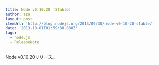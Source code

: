 ```yaml
---
title: Node v0.10.20 (Stable)
author: azu
layout: post
itemUrl: 'http://blog.nodejs.org/2013/09/30/node-v0-10-20-stable/'
date: '2013-10-01T01:59:38.830Z'
tags:
  - node.js
  - ReleaseNote
---
```

Node v0.10.20リリース。

